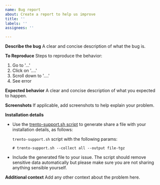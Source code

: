 ```yaml
---
name: Bug report
about: Create a report to help us improve
title: ''
labels: ''
assignees: ''

---
```


**Describe the bug**
A clear and concise description of what the bug is.

**To Reproduce**
Steps to reproduce the behavior:
1. Go to '...'
2. Click on '....'
3. Scroll down to '....'
4. See error

**Expected behavior**
A clear and concise description of what you expected to happen.

**Screenshots**
If applicable, add screenshots to help explain your problem.

**Installation details**
 - Use the [trento-support.sh script](https://github.com/trento-project/helm-charts/blob/main/scripts/trento-support.sh) to generate share a file with your installation details, as follows:
  
    `trento-support.sh` script with the following params:
    ```
    # trento-support.sh --collect all --output file-tgz
    ```
 - Include the generated file to your issue. The script should remove sensitive data
   automatically but please make sure you are not sharing anything sensible yourself.

**Additional context**
Add any other context about the problem here.
